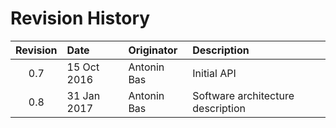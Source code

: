 # Revision History

| Revision | Date        | Originator  | Description     |
| :------: | :---------- | :---------- | :-------------- |
| 0.7      | 15 Oct 2016 | Antonin Bas | Initial API     |
| 0.8      | 31 Jan 2017 | Antonin Bas | Software architecture description |
